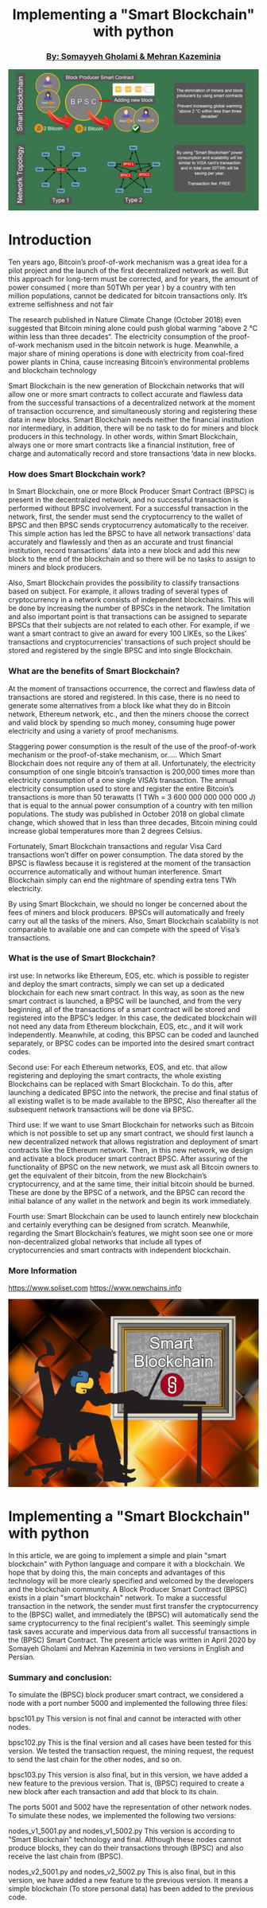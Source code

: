 <div class="alert alert-success">
    <h1 align="center">Implementing a "Smart Blockchain" with python</h1>
    <h3 align="center"><a href="https://medium.com/@somayyeh_43305">By: Somayyeh Gholami & Mehran Kazeminia</a></h3>
</div>

<img src="https://github.com/SomayyehGholami/Implementing-Smart-Blockchain/blob/master/readme_image/r101.jpg"> 

# Introduction

Ten years ago, Bitcoin’s proof-of-work mechanism was a great idea for a pilot project and the launch of the first decentralized network as well. But this approach for long-term must be corrected, and for years, the amount of power consumed ( more than 50TWh per year ) by a country with ten million populations, cannot be dedicated for bitcoin transactions only. It’s extreme selfishness and not fair

The research published in Nature Climate Change (October 2018) even suggested that Bitcoin mining alone could push global warming “above 2 °C within less than three decades“. The electricity consumption of the proof-of-work mechanism used in the bitcoin network is huge. Meanwhile, a major share of mining operations is done with electricity from coal-fired power plants in China, cause increasing Bitcoin’s environmental problems and blockchain technology

Smart Blockchain is the new generation of Blockchain networks that will allow one or more smart contracts to collect accurate and flawless data from the successful transactions of a decentralized network at the moment of transaction occurrence, and simultaneously storing and registering these data in new blocks. Smart Blockchain needs neither the financial institution nor intermediary, in addition, there will be no task to do for miners and block producers in this technology. In other words, within Smart Blockchain, always one or more smart contracts like a financial institution, free of charge and automatically record and store transactions ‘data in new blocks.

### How does Smart Blockchain work?
In Smart Blockchain, one or more Block Producer Smart Contract (BPSC) is present in the decentralized network, and no successful transaction is performed without BPSC involvement. For a successful transaction in the network, first, the sender must send the cryptocurrency to the wallet of BPSC and then BPSC sends cryptocurrency automatically to the receiver. This simple action has led the BPSC to have all network transactions’ data accurately and flawlessly and then as an accurate and trust financial institution, record transactions’ data into a new block and add this new block to the end of the blockchain and so there will be no tasks to assign to miners and block producers.

Also, Smart Blockchain provides the possibility to classify transactions based on subject. For example, it allows trading of several types of cryptocurrency in a network consists of independent blockchains. This will be done by increasing the number of BPSCs in the network. The limitation and also important point is that transactions can be assigned to separate BPSCs that their subjects are not related to each other. For example, if we want a smart contract to give an award for every 100 LIKEs, so the Likes’ transactions and cryptocurrencies’ transactions of such project should be stored and registered by the single BPSC and into single Blockchain.

### What are the benefits of Smart Blockchain?
At the moment of transactions occurrence, the correct and flawless data of transactions are stored and registered. In this case, there is no need to generate some alternatives from a block like what they do in Bitcoin network, Ethereum network, etc., and then the miners choose the correct and valid block by spending so much money, consuming huge power electricity and using a variety of proof mechanisms.

Staggering power consumption is the result of the use of the proof-of-work mechanism or the proof-of-stake mechanism, or..... Which Smart Blockchain does not require any of them at all. Unfortunately, the electricity consumption of one single bitcoin’s transaction is 200,000 times more than electricity consumption of a one single VISA’s transaction. The annual electricity consumption used to store and register the entire Bitcoin’s transactions is more than 50 terawatts (1 TWh = 3 600 000 000 000 000 J) that is equal to the annual power consumption of a country with ten million populations. The study was published in October 2018 on global climate change, which showed that in less than three decades, Bitcoin mining could increase global temperatures more than 2 degrees Celsius.

Fortunately, Smart Blockchain transactions and regular Visa Card transactions won’t differ on power consumption. The data stored by the BPSC is flawless because it is registered at the moment of the transaction occurrence automatically and without human interference. Smart Blockchain simply can end the nightmare of spending extra tens TWh electricity.

By using Smart Blockchain, we should no longer be concerned about the fees of miners and block producers. BPSCs will automatically and freely carry out all the tasks of the miners. Also, Smart Blockchain scalability is not comparable to available one and can compete with the speed of Visa’s transactions.

### What is the use of Smart Blockchain?
irst use: In networks like Ethereum, EOS, etc. which is possible to register and deploy the smart contracts, simply we can set up a dedicated blockchain for each new smart contract. In this way, as soon as the new smart contract is launched, a BPSC will be launched, and from the very beginning, all of the transactions of a smart contract will be stored and registered into the BPSC’s ledger. In this case, the dedicated blockchain will not need any data from Ethereum blockchain, EOS, etc., and it will work independently. Meanwhile, at coding, this BPSC can be coded and launched separately, or BPSC codes can be imported into the desired smart contract codes.

Second use: For each Ethereum networks, EOS, and etc. that allow registering and deploying the smart contracts, the whole existing Blockchains can be replaced with Smart Blockchain. To do this, after launching a dedicated BPSC into the network, the precise and final status of all existing wallet is to be made available to the BPSC, Also thereafter all the subsequent network transactions will be done via BPSC.

Third use: If we want to use Smart Blockchain for networks such as Bitcoin which is not possible to set up any smart contract, we should first launch a new decentralized network that allows registration and deployment of smart contracts like the Ethereum network. Then, in this new network, we design and activate a block producer smart contract BPSC. After assuring of the functionality of BPSC on the new network, we must ask all Bitcoin owners to get the equivalent of their bitcoin, from the new Blockchain’s cryptocurrency, and at the same time, their initial bitcoin should be burned. These are done by the BPSC of a network, and the BPSC can record the initial balance of any wallet in the network and begin its work immediately.

Fourth use: Smart Blockchain can be used to launch entirely new blockchain and certainly everything can be designed from scratch. Meanwhile, regarding the Smart Blockchain’s features, we might soon see one or more non-decentralized global networks that include all types of cryptocurrencies and smart contracts with independent blockchain.

### More Information
https://www.soliset.com
https://www.newchains.info

<img src="https://github.com/SomayyehGholami/Implementing-Smart-Blockchain/blob/master/readme_image/r103.jpg">

# Implementing a "Smart Blockchain" with python
In this article, we are going to implement a simple and plain "smart blockchain" with Python language and compare it with a blockchain. We hope that by doing this, the main concepts and advantages of this technology will be more clearly specified and welcomed by the developers and the blockchain community. A Block Producer Smart Contract (BPSC) exists in a plain "smart blockchain" network. To make a successful transaction in the network, the sender must first transfer the cryptocurrency to the (BPSC) wallet, and immediately the (BPSC) will automatically send the same cryptocurrency to the final recipient's wallet. This seemingly simple task saves accurate and impervious data from all successful transactions in the (BPSC) Smart Contract. The present article was written in April 2020 by Somayeh Gholami and Mehran Kazeminia in two versions in English and Persian.

### Summary and conclusion:
To simulate the (BPSC) block producer smart contract, we considered a node with a port number 5000 and implemented the following three files:

bpsc101.py This version is not final and cannot be interacted with other nodes.

bpsc102.py This is the final version and all cases have been tested for this version. We tested the transaction request, the mining request, the request to send the last chain for the other nodes, and so on.

bpsc103.py This version is also final, but in this version, we have added a new feature to the previous version. That is, (BPSC) required to create a new block after each transaction and add that block to its chain.

The ports 5001 and 5002 have the representation of other network nodes. To simulate these nodes, we implemented the following two versions:

nodes_v1_5001.py and nodes_v1_5002.py
This version is according to "Smart Blockchain" technology and final. Although these nodes cannot produce blocks, they can do their transactions through (BPSC) and also receive the last chain from (BPSC).

nodes_v2_5001.py and nodes_v2_5002.py
This is also final, but in this version, we have added a new feature to the previous version. It means a simple blockchain (To store personal data) has been added to the previous code.


